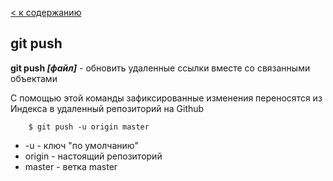 [< к содержанию](./readme.md)

## git push

**git push *[файл]*** - обновить удаленные ссылки вместе со связанными объектами

С помощью этой команды зафиксированные изменения переносятся из Индекса в удаленный репозиторий на Github

        $ git push -u origin master

-  -u - ключ "по умолчанию"
- origin - настоящий репозиторий
- master - ветка master
